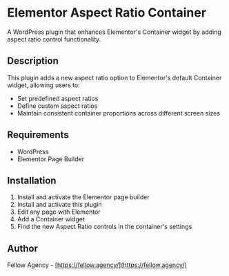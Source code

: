 # Elementor Aspect Ratio Container

A WordPress plugin that enhances Elementor's Container widget by adding aspect ratio control functionality.

## Description

This plugin adds a new aspect ratio option to Elementor's default Container widget, allowing users to:
- Set predefined aspect ratios
- Define custom aspect ratios
- Maintain consistent container proportions across different screen sizes

## Requirements

- WordPress
- Elementor Page Builder

## Installation

1. Install and activate the Elementor page builder
2. Install and activate this plugin
3. Edit any page with Elementor
4. Add a Container widget
5. Find the new Aspect Ratio controls in the container's settings

## Author

Fellow Agency - [https://fellow.agency/](https://fellow.agency/)
